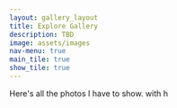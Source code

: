 ```yaml
---
layout: gallery_layout
title: Explore Gallery
description: TBD
image: assets/images
nav-menu: true
main_tile: true
show_tile: true
---
```


Here's all the photos I have to show. with h
